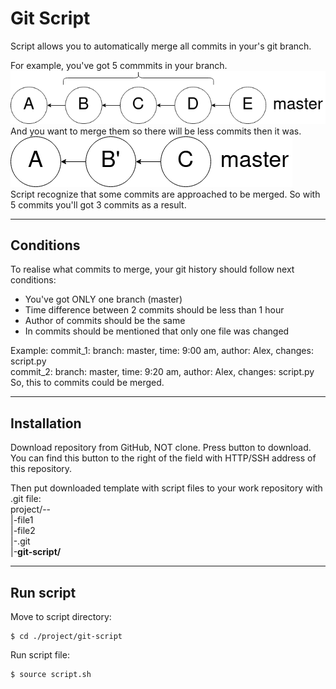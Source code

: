 Git Script
==========

Script allows you to automatically merge
all commits in your's git branch.

For example, you've got 5 commmits in
your branch.  
![alt-Block-Scheme](./images/commits-before.png "Block-Scheme")  
And you want to merge them
so there will be less commits then it was.  
![alt-Block-Scheme](./images/commits-after.png "Block-Scheme")  
Script recognize that some commits
are approached to be merged.
So with 5 commits you'll got 3
commits as a result.  

-----

Conditions
----------

To realise what commits to merge, your
git history should follow next conditions:

* You've got ONLY one branch (master)
* Time difference between 2 commits
should be less than 1 hour
* Author of commits should be the same
* In commits should be mentioned that
only one file was changed

Example:
commit_1: branch: master, time: 9:00 am, author: Alex, changes: script.py  
commit_2: branch: master, time: 9:20 am, author: Alex, changes: script.py
So, this to commits could be merged.

-----

Installation
------------

Download repository from GitHub, NOT clone.
Press button to download. You can find
this button to the right of the field
with HTTP/SSH address of this repository.  

Then put downloaded template with script
files to your work repository with .git file:  
project/--  
        |-file1  
        |-file2  
        |-.git  
        |-**git-script/**  

----

Run script
----------

Move to script directory:
```text
$ cd ./project/git-script
```  

Run script file:
```text
$ source script.sh
```  
